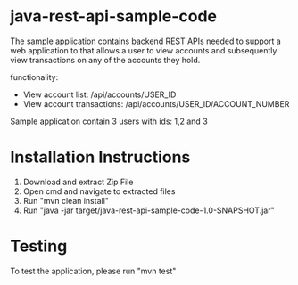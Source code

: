 # java-rest-api-sample-code

The sample application contains backend REST APIs needed to support a web application to that allows a user to view accounts and
subsequently view transactions on any of the accounts they hold.

functionality:
- View account list: /api/accounts/USER_ID
- View account transactions: /api/accounts/USER_ID/ACCOUNT_NUMBER

Sample application contain 3 users with ids: 1,2 and 3


# Installation Instructions
1. Download and extract Zip File
2. Open cmd and navigate to extracted files
3. Run "mvn clean install" 
4. Run "java -jar target/java-rest-api-sample-code-1.0-SNAPSHOT.jar"


# Testing
To test the application, please run "mvn test"
